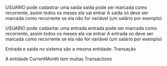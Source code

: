 USUARIO pode cadastrar uma saída
saída pode ser marcada como recorrente, assim todos os meses ela vai entrar
A saída só deve ser marcada como recorrente se ela não for variável (um salário por exemplo)

USUARIO pode cadasrtar uma entrada
entrada pode ser marcada como recorrente, assim todos os meses ela vai entrar
A entrada só deve ser marcada como recorrente se ela não for variável (um salário por exemplo)


Entrada e saida no sistema são a mesma entidade: Transação

A entidade CurrentMonth tem muitas Transactions